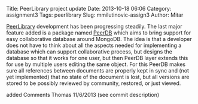 Title: PeerLibrary project update
Date: 2013-10-18 06:06
Category: assignment3
Tags: peerlibrary
Slug: mmilutinovic-assign3
Author: Mitar

[PeerLibrary](http://peerlibrary.org) development has been progressing steadily. The last major feature added is a package named [PeerDB](https://github.com/peerlibrary/meteor-peerdb) which aims to bring support for easy collaborative database around MongoDB. The idea is that a developer does not have to think about all the aspects needed for implementing a database which can support collaborative process, but designs the database so that it works for one user, but then PeerDB layer extends this for use by multiple users editing the same object. For this PeerDB makes sure all references between documents are properly kept in sync and (not yet implemented) that no state of the document is lost, but all versions are stored to be possibly reviewed by community, restored, or just viewed.


added Comments Thomas 11/6/2013 (see commit description)
